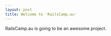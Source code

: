 ```yaml
---
layout: post
title: Welcome to 'RailsCamp.au'
---
```


RailsCamp.au is going to be an awesome project.
